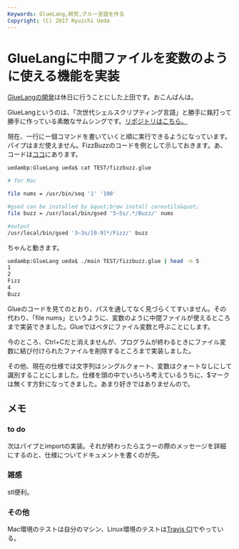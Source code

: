 ```yaml
---
Keywords: GlueLang,研究,グルー言語を作る
Copyright: (C) 2017 Ryuichi Ueda
---
```


# GlueLangに中間ファイルを変数のように使える機能を実装
<a href="http://blog.ueda.asia/?p=4719" title="煽られるように開発中の言語（Glue）について説明・・・">GlueLangの開発</a>は休日に行うことにした上田です。おこんばんは。

GlueLangというのは、「次世代シェルスクリプティング言語」と勝手に銘打って勝手に作っている素敵なサムシングです。<a target="_blank" href="https://github.com/ryuichiueda/GlueLang">リポジトリはこちら。</a>

<!--more-->

現在、一行にー個コマンドを書いていくと順に実行できるようになっています。パイプはまだ使えません。FizzBuzzのコードを例として示しておきます。あ、コードは<a target="_blank" href="https://github.com/ryuichiueda/GlueLang">ココ</a>にあります。

```bash
uedambp:GlueLang ueda$ cat TEST/fizzbuzz.glue 

# for Mac

file nums = /usr/bin/seq '1' '100'

#gsed can be installed by &quot;brew install coreutils&quot;
file buzz = /usr/local/bin/gsed '5~5s/.*/Buzz/' nums

#output
/usr/local/bin/gsed '3~3s/[0-9]*/Fizz/' buzz
```

ちゃんと動きます。

```bash
uedambp:GlueLang ueda$ ./main TEST/fizzbuzz.glue | head -n 5
1
2
Fizz
4
Buzz
```

Glueのコードを見てのとおり、パスを通してなく見づらくてすいません。その代わり、「file nums」というように、変数のように中間ファイルが使えるところまで実装できました。Glueではベタにファイル変数と呼ぶことにします。

今のところ、Ctrl+Cだと消えませんが、プログラムが終わるときにファイル変数に結び付けられたファイルを削除するところまで実装しました。

その他、現在の仕様では文字列はシングルクォート、変数はクォートなしにして識別することにしました。仕様を頭の中でいろいろ考えているうちに、$マークは無くす方針になってきました。あまり好きではありませんので。

<h2>メモ</h2>

<h3>to do</h3>
次はパイプとimportの実装。それが終わったらエラーの際のメッセージを詳細にするのと、仕様についてドキュメントを書くのが先。

<h3>雑感</h3>

stl便利。

<h3>その他</h3>

Mac環境のテストは自分のマシン、Linux環境のテストは<a href="https://travis-ci.org/ryuichiueda/GlueLang" target="_blank">Travis CI</a>でやっている。
